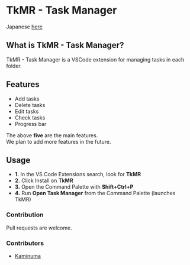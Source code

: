 # TkMR - Task Manager

Japanese [here](https://github.com/kaedeek/TaskManager/blob/main/README.md)

## What is TkMR - Task Manager?

TkMR - Task Manager is a VSCode extension for managing tasks in each folder.

## Features

- Add tasks
- Delete tasks
- Edit tasks
- Check tasks
- Progress bar

The above **five** are the main features.  
We plan to add more features in the future.

## Usage

- **1.** In the VS Code Extensions search, look for **TkMR**
- **2.** Click Install on **TkMR**
- **3.** Open the Command Palette with **Shift+Ctrl+P**
- **4.** Run **Open Task Manager** from the Command Palette (launches TkMR)

### Contribution

Pull requests are welcome.

### Contributors

- [Kaminuma](https://github.com/kaminuma)
